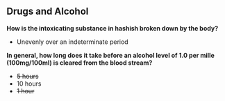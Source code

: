 ## Drugs and Alcohol

**How is the intoxicating substance in hashish broken down by the body?**
- Unevenly over an indeterminate period

**In general, how long does it take before an alcohol level of 1.0 per mille (100mg/100ml) is cleared from the blood stream?**
- ~~5 hours~~
- 10 hours
- ~~1 hour~~